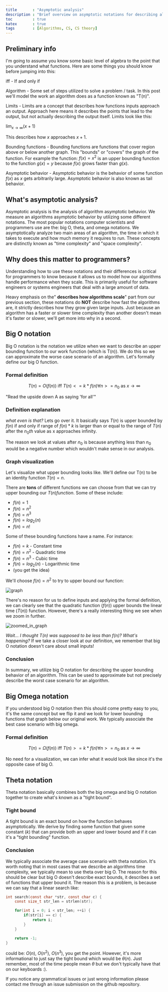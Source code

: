```yaml
---
title       : "Asymptotic analysis"
description : "Brief overview on asymptotic notations for describing algorithms"
toc         : true
katex       : true
tags        : [Algorithms, CS, CS theory]
---
```


## Preliminary info
I'm going to assume you know some basic level of algebra to the point that you understand what functions. Here are some things you should know before jumping into this: 

iff - If and only if

Algorithm - Some set of steps utilized to solve a problem / task. In this post we'll model the work an algorithm does as a function known as "T(n)".

Limits - Limits are a concept that describes how functions inputs approach an output. Approach here means it describes the points that lead to the output, but not actually describing the output itself. Limits look like this:

$\lim_{x \to \infty}(x + 1)$

This describes how $x$ approaches $x + 1$.

Bounding functions - Bounding functions are functions that cover region above or below another graph. This "bounds" or "covers" the graph of the function. For example the function: $f(x) = x ^ 2$ is an upper bounding function to the function $g(x) = y$ because $f(x)$ grows faster than $g(x)$.

Asymptotic behavior -  Asymptotic behavior is the behavior of some function $f(x)$ as $x$ gets arbitrarily large. Asymptotic behavior is also known as tail behavior.

## What's asymptotic analysis?
Asymptotic analysis is the analysis of algorithm asymptotic behavior. We measure an algorithms asymptotic behavior by utilizing some different notations. The most popular notations computer scientists and programmers use are the: big O, theta, and omega notations. We asymptotically analyze two main areas of an algorithm, the time in which it takes to execute and how much memory it requires to run. These concepts are distinctly known as "time complexity" and "space complexity".

## Why does this matter to programmers?
Understanding how to use these notations and their differences is critical for programmers to know because it allows us to model how our algorithms handle performance when they scale. This is primarily useful for software engineers or systems engineers that deal with a large amount of data.

Heavy emphasis on the" **describes how algorithms scale**" part from our previous section, these notations do **NOT** describe how fast the algorithms are, it strictly describes how they grow given large inputs. Just because an algorithm has a faster or slower time complexity than another doesn't mean it's faster or slower, we'll get more into why in a second.

## Big O notation
Big O notation is the notation we utilize when we want to describe an upper bounding function to our work function (which is T(n)). We do this so we can approximate the worse case scenario of an algorithm. Let's formally define our big O function.

### Formal definition

$$
T(n) = O(f(n)) \text{ iff } T(n) <= k * f(n) \forall n >= n_0 \text{ as } x \to \infty
$$

"Read the upside down A as saying 'for all'"

### Definition explanation
*what even is that?* Lets go over it. It basically says $T(n)$ is upper bounded by $f(n)$ if and only if range of $f(n) * k$ is larger than or equal to the range of $T(n)$ after the $n_0th$ value as x approaches infinity. 

The reason we look at values after $n_0$ is because anything less than $n_0$ would be a negative number which wouldn't make sense in our analysis.

### Graph visualization
Let's visualize what upper bounding looks like. We'll define our T(n) to be an identity function $T(n) = n$.

There are **tons** of different functions we can choose from that we can try upper bounding our $T(n) function$. Some of these include:
* $f(n) = 1$
* $f(n) = n^2$
* $f(n) = n^3$
* $f(n) = log_2(n)$
* $f(n) = n!$

Some of these bounding functions have a name. For instance: 
* $f(n) = k$ - Constant time 
* $f(n) = n^2$ - Quadratic time
* $f(n) = n^3$ - Cubic time
* $f(n) = log_2(n)$ - Logarithmic time
* (you get the idea)

We'll choose $f(n) = n^2$ to try to upper bound our function:

![graph](imgs/graph_1.png)

There's no reason for us to define inputs and applying the formal definition, we can clearly see that the quadratic function ($f(n)$) upper bounds the linear time ($T(n)$) function. However, there's a really interesting thing we see when we zoom in further.

![zoomed_in_graph](imgs/zoomed_in_graph_1.png)

*Wait... I thought T(n) was supposed to be less than f(n)? What's happening?*
If we take a closer look at our definition, we remember that big O notation doesn't care about small inputs! 

### Conclusion
In summary, we utilize big O notation for describing the upper bounding behavior of an algorithm. This can be used to approximate but not precisely describe the worst case scenario for an algorithm.

## Big Omega notation
If you understood big O notation then this should come pretty easy to you, it's the same concept but we flip it and we look for lower bounding functions that graph below our original work. We typically associate the best case scenario with big omega.

### Formal definition

$$
T(n) = \Omega(f(n)) \text{ iff } T(n) >= k * f(n) \forall n >= n_0 \text{ as } x \to \infty
$$

No need for a visualization, we can infer what it would look like since it's the opposite case of big O.

## Theta notation
Theta notation basically combines both the big omega and big O notation together to create what's known as a "tight bound".

### Tight bound
A tight bound is an exact bound on how the function behaves asymptotically. We derive by finding some function that given some constant ($k$) that can provide both an upper and lower bound and if it can it's a "tight bounding" function.

### Conclusion
We typically associate the average case scenario with theta notation. It's worth noting that in most cases that we describe an algorithms time complexity, we typically mean to use theta over big O. The reason for this should be clear but big O doesn't describe exact bounds, it describes a set of functions that upper bound it. The reason this is a problem, is because we can say that a linear search like:

```c
int search(const char *str, const char c) {
    const size_t str_len = strlen(str);

    for(int i = 0; i < str_len; ++i) {
        if(str[i] == c) {
            return i;
        }
    }

    return -1;
}
```

could be: $O(n)$, $O(n^2)$, $O(n^3)$, you get the point. However, it's more informational to just say the tight bound which would be $\theta(n)$. Just remember, most of the time people mean $\theta$ but we don't typically have that on our keyboards :).

If you notice any grammatical issues or just wrong information please contact me through an issue submission on the github repository.
